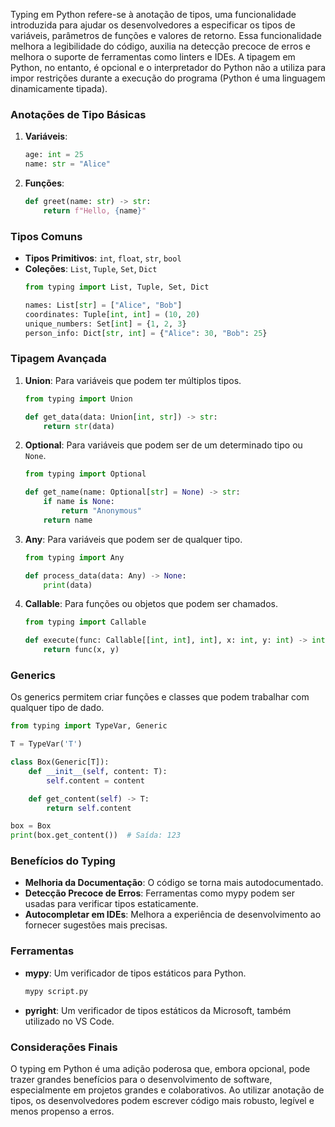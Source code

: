 Typing em Python refere-se à anotação de tipos, uma funcionalidade introduzida para ajudar os desenvolvedores a especificar os tipos de variáveis, parâmetros de funções e valores de retorno. Essa funcionalidade melhora a legibilidade do código, auxilia na detecção precoce de erros e melhora o suporte de ferramentas como linters e IDEs. A tipagem em Python, no entanto, é opcional e o interpretador do Python não a utiliza para impor restrições durante a execução do programa (Python é uma linguagem dinamicamente tipada).

### Anotações de Tipo Básicas

1. **Variáveis**:
   ```python
   age: int = 25
   name: str = "Alice"
   ```
   
2. **Funções**:
   ```python
   def greet(name: str) -> str:
       return f"Hello, {name}"
   ```
   
### Tipos Comuns

- **Tipos Primitivos**: `int`, `float`, `str`, `bool`
- **Coleções**: `List`, `Tuple`, `Set`, `Dict`
  ```python
  from typing import List, Tuple, Set, Dict

  names: List[str] = ["Alice", "Bob"]
  coordinates: Tuple[int, int] = (10, 20)
  unique_numbers: Set[int] = {1, 2, 3}
  person_info: Dict[str, int] = {"Alice": 30, "Bob": 25}
  ```

### Tipagem Avançada

1. **Union**: Para variáveis que podem ter múltiplos tipos.
   ```python
   from typing import Union

   def get_data(data: Union[int, str]) -> str:
       return str(data)
   ```

2. **Optional**: Para variáveis que podem ser de um determinado tipo ou `None`.
   ```python
   from typing import Optional

   def get_name(name: Optional[str] = None) -> str:
       if name is None:
           return "Anonymous"
       return name
   ```

3. **Any**: Para variáveis que podem ser de qualquer tipo.
   ```python
   from typing import Any

   def process_data(data: Any) -> None:
       print(data)
   ```

4. **Callable**: Para funções ou objetos que podem ser chamados.
   ```python
   from typing import Callable

   def execute(func: Callable[[int, int], int], x: int, y: int) -> int:
       return func(x, y)
   ```

### Generics

Os generics permitem criar funções e classes que podem trabalhar com qualquer tipo de dado.
```python
from typing import TypeVar, Generic

T = TypeVar('T')

class Box(Generic[T]):
    def __init__(self, content: T):
        self.content = content

    def get_content(self) -> T:
        return self.content

box = Box 
print(box.get_content())  # Saída: 123
```

### Benefícios do Typing

- **Melhoria da Documentação**: O código se torna mais autodocumentado.
- **Detecção Precoce de Erros**: Ferramentas como mypy podem ser usadas para verificar tipos estaticamente.
- **Autocompletar em IDEs**: Melhora a experiência de desenvolvimento ao fornecer sugestões mais precisas.

### Ferramentas

- **mypy**: Um verificador de tipos estáticos para Python.
  ```bash
  mypy script.py
  ```

- **pyright**: Um verificador de tipos estáticos da Microsoft, também utilizado no VS Code.

### Considerações Finais

O typing em Python é uma adição poderosa que, embora opcional, pode trazer grandes benefícios para o desenvolvimento de software, especialmente em projetos grandes e colaborativos. Ao utilizar anotação de tipos, os desenvolvedores podem escrever código mais robusto, legível e menos propenso a erros.
